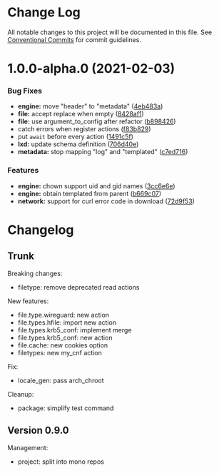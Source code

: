 # Change Log

All notable changes to this project will be documented in this file.
See [Conventional Commits](https://conventionalcommits.org) for commit guidelines.

# 1.0.0-alpha.0 (2021-02-03)


### Bug Fixes

* **engine:** move "header" to "metadata" ([4eb483a](https://github.com/adaltas/node-nikita/commit/4eb483a10fdbd60168046a979831e6b0618006d0))
* **file:** accept replace when empty ([8428af1](https://github.com/adaltas/node-nikita/commit/8428af1653c723297cfa1baf2bafc8cc814a32bd))
* **file:** use argument_to_config after refactor ([b898426](https://github.com/adaltas/node-nikita/commit/b8984261dde7e01bd26657a64f3a3a5e147e4658))
* catch errors when register actions ([f83b829](https://github.com/adaltas/node-nikita/commit/f83b82945d6784272f3d539a6ac7d30f3c968826))
* put `await` before every action ([1491c5f](https://github.com/adaltas/node-nikita/commit/1491c5f590fb7a317ed325f5a80a25a44d027794))
* **lxd:** update schema definition ([706d40e](https://github.com/adaltas/node-nikita/commit/706d40e10b934116e2bac9c5ca4d92045178b063))
* **metadata:** stop mapping "log" and "templated" ([c7ed716](https://github.com/adaltas/node-nikita/commit/c7ed716f0d4b0e562dcadd4d20156092abb9fb54))


### Features

* **engine:** chown support uid and gid names ([3cc6e6e](https://github.com/adaltas/node-nikita/commit/3cc6e6ec18d1c424ba3d7b6d2ed69e866bff8cfd))
* **engine:** obtain templated from parent ([b669c07](https://github.com/adaltas/node-nikita/commit/b669c07873c87776af3fd227b820d7f1f8c2bfdb))
* **network:** support for curl error code in download ([72d9f53](https://github.com/adaltas/node-nikita/commit/72d9f534530b462f36703b497c7a0e327e622344))






# Changelog

## Trunk

Breaking changes:
* filetype: remove deprecated read actions

New features:
* file.type.wireguard: new action
* file.types.hfile: import new action
* file.types.krb5_conf: implement merge
* file.types.krb5_conf: new action
* file.cache: new cookies option
* filetypes: new my_cnf action

Fix:
* locale_gen: pass arch_chroot

Cleanup:
* package: simplify test command

## Version 0.9.0

Management:
* project: split into mono repos
